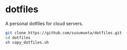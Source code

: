 # dotfiles

A personal dotfiles for cloud servers.


```sh
git clone https://github.com/susumuota/dotfiles.git
cd dotfiles
sh copy_dotfiles.sh
```
